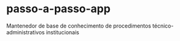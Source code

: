 # passo-a-passo-app
Mantenedor de base de conhecimento de procedimentos técnico-administrativos institucionais
